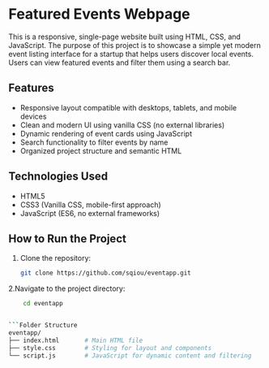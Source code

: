 # Featured Events Webpage

This is a responsive, single-page website built using HTML, CSS, and JavaScript. The purpose of this project is to showcase a simple yet modern event listing interface for a startup that helps users discover local events. Users can view featured events and filter them using a search bar.

## Features

- Responsive layout compatible with desktops, tablets, and mobile devices
- Clean and modern UI using vanilla CSS (no external libraries)
- Dynamic rendering of event cards using JavaScript
- Search functionality to filter events by name
- Organized project structure and semantic HTML

## Technologies Used

- HTML5
- CSS3 (Vanilla CSS, mobile-first approach)
- JavaScript (ES6, no external frameworks)

## How to Run the Project

1. Clone the repository:
   ```bash
   git clone https://github.com/sqiou/eventapp.git
   
2.Navigate to the project directory:

```bash
    cd eventapp


```Folder Structure
eventapp/
├── index.html       # Main HTML file
├── style.css        # Styling for layout and components
└── script.js        # JavaScript for dynamic content and filtering
